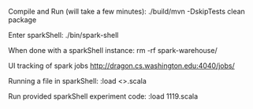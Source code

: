 Compile and Run (will take a few minutes):
            ./build/mvn -DskipTests clean package

Enter sparkShell:
            ./bin/spark-shell

When done with a sparkShell instance:
            rm -rf spark-warehouse/

UI tracking of spark jobs
            http://dragon.cs.washington.edu:4040/jobs/

Running a file in sparkShell:
            :load <>.scala

Run provided sparkShell experiment code:
            :load 1119.scala



